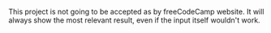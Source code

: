 This project is not going to be accepted as by freeCodeCamp website. It will always show the most relevant result, even if the input itself wouldn't work.
